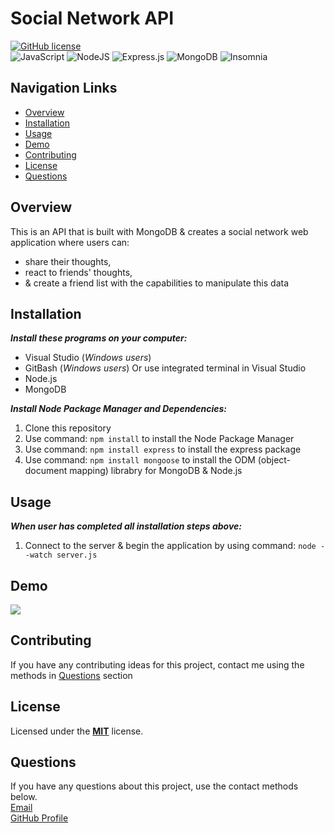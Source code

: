 # Social Network API
[![GitHub license](https://img.shields.io/badge/License-MIT-teal.svg)](https://opensource.org/licenses/MIT)<br>
![JavaScript](https://img.shields.io/badge/javascript-%23323330.svg?style=for-the-badge&logo=javascript&logoColor=%23F7DF1E)
![NodeJS](https://img.shields.io/badge/node.js-6DA55F?style=for-the-badge&logo=node.js&logoColor=white)
![Express.js](https://img.shields.io/badge/express.js-%23404d59.svg?style=for-the-badge&logo=express&logoColor=%2361DAFB)
![MongoDB](https://img.shields.io/badge/MongoDB-%234ea94b.svg?style=for-the-badge&logo=mongodb&logoColor=white)
![Insomnia](https://img.shields.io/badge/Insomnia-black?style=for-the-badge&logo=insomnia&logoColor=5849BE)

## Navigation Links
+ [Overview](#overview)
+ [Installation](#installation)
+ [Usage](#usage)
+ [Demo](#demo)
+ [Contributing](#contributing)
+ [License](#license)
+ [Questions](#questions)

## Overview
This is an API that is built with MongoDB & creates a social network web application where users can:<br>
+ share their thoughts, <br>
+ react to friends' thoughts, <br>
+ & create a friend list with the capabilities to manipulate this data<br>

## Installation
***Install these programs on your computer:***
+ Visual Studio (*Windows users*)<br>
+ GitBash (*Windows users*) Or use integrated terminal in Visual Studio<br> 
+ Node.js<br>
+ MongoDB<br>

***Install Node Package Manager and Dependencies:***<br>
1. Clone this repository<br>
2. Use command: `npm install` to install the Node Package Manager<br> 
3. Use command: `npm install express` to install the express package<br>
4. Use command: `npm install mongoose` to install the ODM (object-document mapping) librabry for MongoDB & Node.js<br>

## Usage
***When user has completed all installation steps above:***<br> 
1. Connect to the server & begin the application by using command: `node --watch server.js`<br> 

## Demo

<div>
    <a href="https://www.loom.com/share/99df1b489bd5469b83cbfe54823eabd4">
      <img style="max-width:300px;" src="https://cdn.loom.com/sessions/thumbnails/99df1b489bd5469b83cbfe54823eabd4-with-play.gif">
    </a>
</div>

## Contributing
If you have any contributing ideas for this project, contact me using the methods in [Questions](#questions) section

## License
Licensed under the <a href="https://github.com/techmack92/social-network-API/blob/main/LICENSE"> **MIT**</a> license.

## Questions
If you have any questions about this project, use the contact methods below.<br>
[Email](mailto:mldixon9750@gmail.com)<br>
[GitHub Profile](https://github.com/techmack92) 